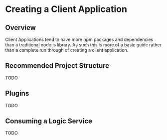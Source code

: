 # Creating a Client Application

## Overview

Client Applications tend to have more npm packages and dependencies than a traditional node.js library.  As such this is more of a basic guide rather than a complete run through of creating a client application.

## Recommended Project Structure

TODO

## Plugins

TODO

## Consuming a Logic Service

TODO
